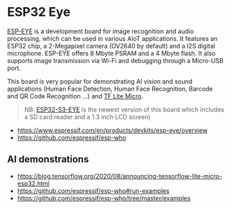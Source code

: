 # ESP32 Eye

[ESP-EYE](https://www.espressif.com/en/products/devkits/esp-eye/overview) is a development board for image recognition and audio processing, which can be used in various AIoT applications. It features an ESP32 chip, a 2-Megapixel camera (OV2640 by default) and a I2S digital microphone. ESP-EYE offers 8 Mbyte PSRAM and a 4 Mbyte flash. It also supports image transmission via Wi-Fi and debugging through a Micro-USB port.

This board is very popular for demonstrating AI vision and sound applications (Human Face Detection, Human Face Recognition, Barcode and QR Code Recognition ...) and [TF Lite Micro](https://blog.tensorflow.org/2020/08/announcing-tensorflow-lite-micro-esp32.html).

> NB: [ESP32-S3-EYE](https://github.com/espressif/esp-who/blob/master/docs/en/get-started/ESP32-S3-EYE_Getting_Started_Guide.md) is the newest version of this board which includes a SD card reader and a 1.3 inch LCD screen)

* https://www.espressif.com/en/products/devkits/esp-eye/overview
* https://github.com/espressif/esp-who

## AI demonstrations

* https://blog.tensorflow.org/2020/08/announcing-tensorflow-lite-micro-esp32.html
* https://github.com/espressif/esp-who#run-examples
* https://github.com/espressif/esp-who/tree/master/examples